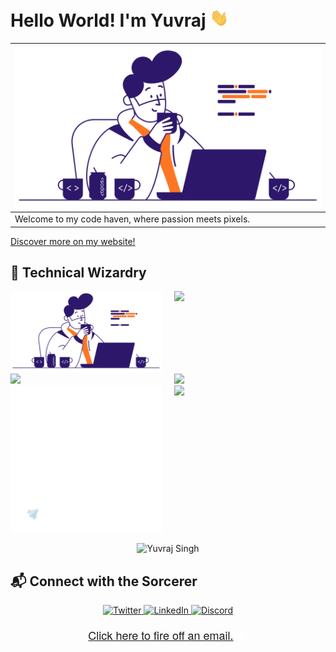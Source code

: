 # Hello World! I'm Yuvraj <img src="https://github.com/Qomfortzone/Qomfortzone/blob/main/Resources/Hi.gif" width="30">
|<img src="https://github.com/Qomfortzone/Qomfortzone/blob/main/Resources/qomfortzonebusy.gif" style="height:60%;">|
|--|
|Welcome to my code haven, where passion meets pixels.|

<a href="https://qomfortzone.github.io">Discover more on my website!</a>

## 🚀 Technical Wizardry

<p style="display: inline-block; width: 100%; margin: 0;">
    <img align="left" src="https://github.com/Qomfortzone/Qomfortzone/blob/main/Resources/qomfortzonebusy.gif" style="width: 48%;">
    <img align="right" src="https://github-readme-stats.vercel.app/api/top-langs/?username=Qomfortzone&show_icons=true&theme=highcontrast&layout=compact" style="width: 48%;">
</p>

<p style="display: inline-block; width: 100%; margin: 0;">
    <img align="left" src="https://stats.quine.sh/qomfortzone/github?theme=dark" style="width: 48%;">
    <img align="right" src="https://github-readme-stats.vercel.app/api?username=Qomfortzone&show_icons=true&theme=highcontrast" style="width: 48%;">
</p>

<p style="display: inline-block; width: 100%; margin: 0;">
    <img align="left" src="https://github.com/Qomfortzone/Qomfortzone/blob/main/Resources/qomfortzonejet.gif" style="width: 48%;">
    <img align="right" src="https://github-readme-streak-stats.herokuapp.com/?user=Qomfortzone&theme=highcontrast" style="width: 48%;">
</p>
<p align="center"> <img src="https://komarev.com/ghpvc/?username=qomfortzone&label=Profile%20views&color=0e75b6&style=flat" alt="Yuvraj Singh" /> </p>

## 📬 Connect with the Sorcerer

<p align="center">
  <a href="https://twitter.com/yuvrajsinghgmx" rel="nofollow">
    <img alt="Twitter" src="https://img.shields.io/badge/Twitter-1DA1F2?style=for-the-badge&logo=Twitter&logoColor=white">
  </a>
  <a href="https://www.linkedin.com/in/Qomfortzone/" rel="nofollow">
    <img alt="LinkedIn" src="https://img.shields.io/badge/LinkedIn-0077B5?style=for-the-badge&logo=LinkedIn&logoColor=white">
  </a>
  <a href="https://discord.com/users/qomfortzone" rel="nofollow">
    <img alt="Discord" src="https://img.shields.io/badge/Discord-5865F2?style=for-the-badge&logo=Discord&logoColor=white">
  </a>
</p>

<p align="center" class="classy-sentence" style="font-family: 'Helvetica Neue', Helvetica, Arial, sans-serif; font-size: 18px; color: #ffffff;"><a href="mailto:qomfortzone@gmail.com">Click here to fire off an email.</a> 🕊️</p>
